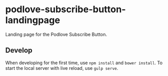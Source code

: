 # podlove-subscribe-button-landingpage
Landing page for the Podlove Subscribe Button.

## Develop
When developing for the first time, use `npm install` and `bower install`.
To start the local server with live reload, use `gulp serve`.
